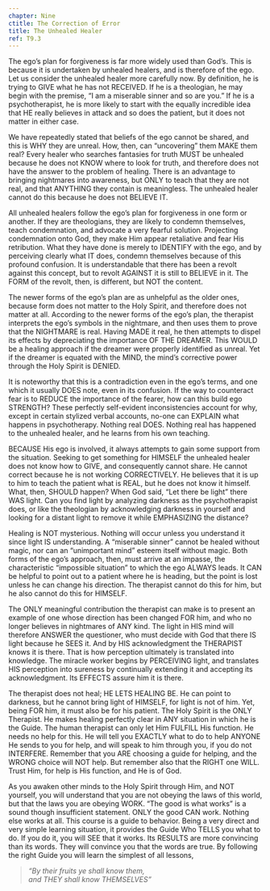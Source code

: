 ```yaml
---
chapter: Nine
ctitle: The Correction of Error
title: The Unhealed Healer
ref: T9.3
---
```


The ego’s plan for forgiveness is far more widely used than God’s. This
is because it is undertaken by unhealed healers, and is therefore of the
ego. Let us consider the unhealed healer more carefully now. By
definition, he is trying to GIVE what he has not RECEIVED. If he is a
theologian, he may begin with the premise, “I am a miserable sinner and
so are you.” If he is a psychotherapist, he is more likely to start with
the equally incredible idea that HE really believes in attack and so
does the patient, but it does not matter in either case.

We have repeatedly stated that beliefs of the ego cannot be shared, and
this is WHY they are unreal. How, then, can “uncovering” them MAKE them
real? Every healer who searches fantasies for truth MUST be unhealed
because he does not KNOW where to look for truth, and therefore does not
have the answer to the problem of healing. There is an advantage to
bringing nightmares into awareness, but ONLY to teach that they are not
real, and that ANYTHING they contain is meaningless. The unhealed healer
cannot do this because he does not BELIEVE IT.

All unhealed healers follow the ego’s plan for forgiveness in one form
or another. If they are theologians, they are likely to condemn
themselves, teach condemnation, and advocate a very fearful solution.
Projecting condemnation onto God, they make Him appear retaliative and
fear His retribution. What they have done is merely to IDENTIFY with the
ego, and by perceiving clearly what IT does, condemn themselves because
of this profound confusion. It is understandable that there has been a
revolt against this concept, but to revolt AGAINST it is still to
BELIEVE in it. The FORM of the revolt, then, is different, but NOT the
content.

The newer forms of the ego’s plan are as unhelpful as the older ones,
because form does not matter to the Holy Spirit, and therefore
does not matter at all. According to the newer forms of the ego’s plan,
the therapist interprets the ego’s symbols in the nightmare, and then
uses them to prove that the NIGHTMARE is real. Having MADE it real, he
then attempts to dispel its effects by depreciating the importance OF
THE DREAMER. This WOULD be a healing approach if the dreamer were
properly identified as unreal. Yet if the dreamer is equated with the
MIND, the mind’s corrective power through the Holy Spirit is DENIED.

It is noteworthy that this is a contradiction even in the ego’s terms,
and one which it usually DOES note, even in its confusion. If the way to
counteract fear is to REDUCE the importance of the fearer, how can this
build ego STRENGTH? These perfectly self-evident inconsistencies account
for why, except in certain stylized verbal accounts, no-one can EXPLAIN
what happens in psychotherapy. Nothing real DOES. Nothing real has
happened to the unhealed healer, and he learns from his own teaching.

BECAUSE His ego is involved, it always attempts to gain some support
from the situation. Seeking to get something for HIMSELF the unhealed
healer does not know how to GIVE, and consequently cannot share. He
cannot correct because he is not working CORRECTIVELY. He believes that
it is up to him to teach the patient what is REAL, but he does not know
it himself. What, then, SHOULD happen? When God said, “Let there be
light” there WAS light. Can you find light by analyzing darkness as the
psychotherapist does, or like the theologian by acknowledging darkness
in yourself and looking for a distant light to remove it while
EMPHASIZING the distance?

Healing is NOT mysterious. Nothing will occur unless you understand it
since light IS understanding. A “miserable sinner” cannot be healed
without magic, nor can an “unimportant mind” esteem itself without
magic. Both forms of the ego’s approach, then, must arrive at an
impasse, the characteristic “impossible situation” to which the ego
ALWAYS leads. It CAN be helpful to point out to a patient where he is
heading, but the point is lost unless he can change his direction. The
therapist cannot do this for him, but he also cannot do this for
HIMSELF.

The ONLY meaningful contribution the therapist can make is
to present an example of one whose direction has been changed FOR him,
and who no longer believes in nightmares of ANY kind. The light in HIS
mind will therefore ANSWER the questioner, who must decide with God that
there IS light because he SEES it. And by HIS acknowledgment the
THERAPIST knows it is there. That is how perception ultimately is
translated into knowledge. The miracle worker begins by PERCEIVING
light, and translates HIS perception into sureness by continually
extending it and accepting its acknowledgment. Its EFFECTS assure him it
is there.

The therapist does not heal; HE LETS HEALING BE. He can point to
darkness, but he cannot bring light of HIMSELF, for light is not of
him. Yet, being FOR him, it must also be for his patient. The Holy Spirit
is the ONLY Therapist. He makes healing perfectly clear in ANY situation
in which he is the Guide. The human therapist can only let Him FULFILL
His function. He needs no help for this. He will tell you EXACTLY what
to do to help ANYONE He sends to you for help, and will speak to him
through you, if you do not INTERFERE. Remember that you ARE choosing a
guide for helping, and the WRONG choice will NOT help. But remember also
that the RIGHT one WILL. Trust Him, for help is His function, and He is
of God.

As you awaken other minds to the Holy Spirit through Him, and NOT
yourself, you will understand that you are not obeying the laws of this
world, but that the laws you are obeying WORK. “The good is what works”
is a sound though insufficient statement. ONLY the good CAN work.
Nothing else works at all. This course is a guide to behavior. Being a
very direct and very simple learning situation, it provides the Guide
Who TELLS you what to do. If you do it, you will SEE that it works. Its
RESULTS are more convincing than its words. They will convince you that
the words are true. By following the right Guide you will learn the
simplest of all lessons,

> *“By their fruits ye shall know them,*<br/>
> *and THEY shall know THEMSELVES”*

